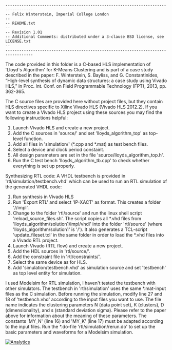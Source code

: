     ----------------------------------------------------------------------------------
    -- Felix Winterstein, Imperial College London
    -- 
    -- README.txt
    -- 
    -- Revision 1.01
    -- Additional Comments: distributed under a 3-clause BSD license, see LICENSE.txt
    -- 
    ----------------------------------------------------------------------------------

The code provided in this folder is a C-based HLS implementation of 'Lloyd`s Algorithm' for K-Means Clustering and is part of a case study described in the paper:
F. Winterstein, S. Bayliss, and G. Constantinides, “High-level synthesis of dynamic data structures: a case study using Vivado HLS,”
in Proc. Int. Conf. on Field Programmable Technology (FPT), 2013, pp. 362-365.

The C source files are provided here without project files, but they contain HLS directives specific to Xilinx Vivado HLS (Vivado HLS 2012.2).
If you want to create a Vivado HLS project using these sources you may find the following instructions helpful:

1) Launch Vivado HLS and create a new project.
2) Add the C sources in 'source/' and set 'lloyds_algorithm_top' as top-level function.
3) Add all files in 'simulation/' (*.cpp and *.mat) as test bench files.
4) Select a device and clock period constaint.
5) All design parameters are set in the file 'source/lloyds_algorithm_top.h'.
6) Run the C test bench 'lloyds_algorithm_tb.cpp' to check whether everything is set up properly.

Synthesizing RTL code:
A VHDL testbench is provided in 'rtl/simulation/testbench.vhd' which can be used to run an RTL simulation of the generated VHDL code:
1) Run synthesis in Vivado HLS
2) Run 'Export RTL' and select 'IP-XACT' as format. This creates a folder '<HLS project name>/<solution name>/impl'.
3) Change to the folder 'rtl/source' and run the linux shell script 'reload_source_files.sh'.
   The script copies all *.vhd files from 'lloyds_algorithm/solution1/impl/vhdl' into the folder 'rtl/source' (where 'lloyds_algorithm/solution1' is '<HLS project name>/<solution name>').
   It also generates a TCL-script 'update_fileset.tcl' in the same folder in order to load the *.vhd files into a Vivado RTL project.
4) Launch Vivado (RTL flow) and create a new project.
5) Add the HDL sources in 'rtl/source/'.
6) Add the constraint file in 'rtl/constraints/'.
7) Select the same device as for HLS.
8) Add 'simulation/testbench.vhd' as simulation source and set 'testbench' as top level entity for simulation.

I used Modelsim for RTL simulation, I haven't tested the testbench with other simulators.
The testbench in 'rtl/simulation' uses the same *.mat-input files as the C simulation.
Before running the simulation, modify line 27 and 18 of 'testbench.vhd' according to the input files you want to use.
The file name indicates the clustering parameters N (data point set), K (clusters), D (dimensionality), and s (standard deviation sigma). 
Please refer to the paper above for information about the meaning of these parameters. The constants 'MY_N' (line 16) and 'MY_K' (line 17) must be adapted according to the input files.
Run the *.do-file 'rtl/simulation/rerun.do' to set up the basic parameters and waveforms for a Modelsim simulation.

[![Analytics](https://ga-beacon.appspot.com/UA-62121621-1/FelixWinterstein/Vivado-KMeans/lloyds_algorithm_HLS/readme?pixel)](https://github.com/igrigorik/ga-beacon)

